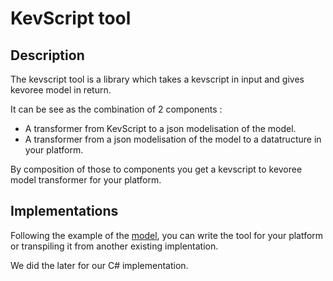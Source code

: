 # KevScript tool
## Description

The kevscript tool is a library which takes a kevscript in input and gives kevoree model in return.

It can be see as the combination of 2 components :
  * A transformer from KevScript to a json modelisation of the model.
  * A transformer from a json modelisation of the model to a datatructure in your platform.

By composition of those to components you get a kevscript to kevoree model transformer for your platform.

## Implementations
Following the example of the [model](model.md), you can write the tool for your platform or
transpiling it from another existing implentation.

We did the later for our C# implementation.
